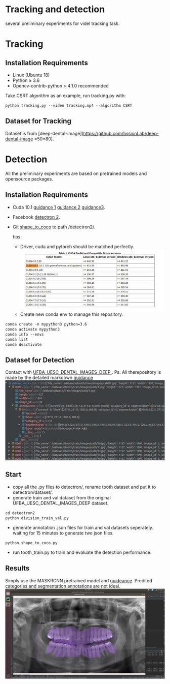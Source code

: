 # Tracking and detection

several preliminary experiments for videl tracking task.

# Tracking
## Installation Requirements
* Linux (Ubuntu 18)
* Python ≥ 3.6
* Opencv-contrib-python > 4.1.0 recommended

Take CSRT algorithm as an example, run tracking.py with:

```
python tracking.py --video tracking.mp4 --algorithm CSRT
```
## Dataset for Tracking 
Dataset is from [deep-dental-image](https://github.com/IvisionLab/deep-dental-image =50*80).


# Detection
All the preliminary experiments are based on pretrained models and opensource packages.
## Installation Requirements
* Cuda 10.1 [guidance 1](https://medium.com/@exesse/cuda-10-1-installation-on-ubuntu-18-04-lts-d04f89287130) [guidance 2](https://oldtang.com/2486.html) [guidance3](http://blog.jeffhaluska.com/adventures-in-installing-pytorch-in-ubuntu-18-04/).
* Facebook [detectron 2](https://github.com/facebookresearch/detectron2).
* Git [shape_to_coco](https://github.com/waspinator/pycococreator) to path /detectron2/.

  tips:
  - Driver, cuda and pytorch should be matched perfectly. 
  ![version](/images/CUDAToolkitDocumentation.png)
  - Create new conda env to manage this repository.
```
conda create -n mypython3 python=3.6
conda activate mypython3
conda info --envs
conda list
conda deactivate
```
## Dataset for Detection
Contact with [UFBA_UESC_DENTAL_IMAGES_DEEP ](https://github.com/IvisionLab/deep-dental-image).
Ps: All therepository is made by the detailed markdown [guidance](https://guides.github.com/features/mastering-markdown/)
![Resuts](/images/Data.png)

## Start 
* copy all the .py files to detectron/, rename tooth dataset and put it to detectron/dataset/.
* generate train and val dataset from the original UFBA_UESC_DENTAL_IMAGES_DEEP dataset.
```
cd detectron2
python division_train_val.py
```
* generate annotation .json files for train and val datasets seperately. waiting for 15 minutes to generate two json files.
```
python shape_to_coco.py
```
* run tooth_train.py to train and evaluate the detection performance.
## Results 
Simply use the MASKRCNN pretrained model and [guideance](https://www.dlology.com/blog/how-to-train-detectron2-with-custom-coco-datasets/).
Predited categories and segmentation annotations are not ideal.
![Result](/images/Result.png)



